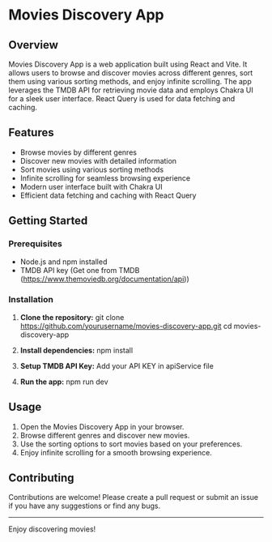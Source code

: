 # Movies Discovery App

## Overview
Movies Discovery App is a web application built using React and Vite. It allows users to browse and discover movies across different genres, sort them using various sorting methods, and enjoy infinite scrolling. The app leverages the TMDB API for retrieving movie data and employs Chakra UI for a sleek user interface. React Query is used for data fetching and caching.

## Features
- Browse movies by different genres
- Discover new movies with detailed information
- Sort movies using various sorting methods
- Infinite scrolling for seamless browsing experience
- Modern user interface built with Chakra UI
- Efficient data fetching and caching with React Query

## Getting Started

### Prerequisites
- Node.js and npm installed
- TMDB API key (Get one from TMDB (https://www.themoviedb.org/documentation/api))

### Installation

1. **Clone the repository:**
   git clone https://github.com/yourusername/movies-discovery-app.git
   cd movies-discovery-app
  

2. **Install dependencies:**
   npm install
   

3. **Setup TMDB API Key:**
   Add your API KEY in apiService file

4. **Run the app:**
   npm run dev

## Usage
1. Open the Movies Discovery App in your browser.
2. Browse different genres and discover new movies.
3. Use the sorting options to sort movies based on your preferences.
4. Enjoy infinite scrolling for a smooth browsing experience.

## Contributing
Contributions are welcome! Please create a pull request or submit an issue if you have any suggestions or find any bugs.

---

Enjoy discovering movies!
